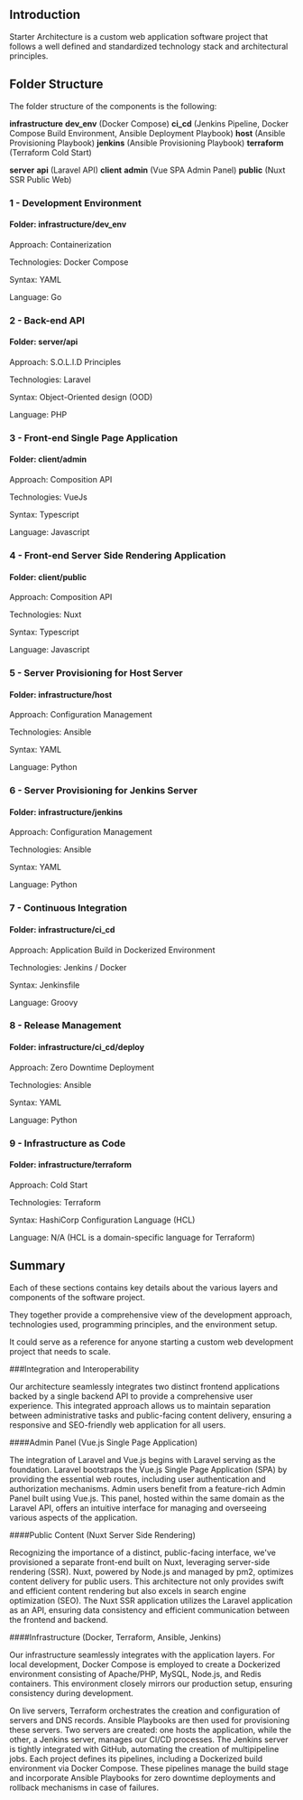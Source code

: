 ## Introduction
Starter Architecture is a custom web application software project that follows a well defined and standardized technology stack and architectural principles.

## Folder Structure

The folder structure of the components is the following:

**infrastructure**
 **dev_env** (Docker Compose)
 **ci_cd** (Jenkins Pipeline, Docker Compose Build Environment, Ansible Deployment Playbook)
 **host** (Ansible Provisioning Playbook)
 **jenkins** (Ansible Provisioning Playbook)
 **terraform** (Terraform Cold Start)

**server**
 **api** (Laravel API)
 **client**
  **admin** (Vue SPA Admin Panel)
  **public** (Nuxt SSR Public Web)


### 1 - Development Environment
#### Folder: infrastructure/dev_env

Approach: Containerization

Technologies: Docker Compose

Syntax: YAML

Language: Go


### 2 - Back-end API
#### Folder: server/api

Approach: S.O.L.I.D Principles

Technologies: Laravel

Syntax: Object-Oriented design (OOD)

Language: PHP


### 3 - Front-end Single Page Application
#### Folder: client/admin

Approach: Composition API

Technologies: VueJs

Syntax: Typescript

Language: Javascript

### 4 - Front-end Server Side Rendering Application
#### Folder: client/public

Approach: Composition API

Technologies: Nuxt

Syntax: Typescript

Language: Javascript

### 5 - Server Provisioning for Host Server
#### Folder: infrastructure/host

Approach: Configuration Management

Technologies: Ansible

Syntax: YAML

Language: Python 

### 6 - Server Provisioning for Jenkins Server
#### Folder: infrastructure/jenkins

Approach: Configuration Management

Technologies: Ansible

Syntax: YAML

Language: Python 

### 7 - Continuous Integration
#### Folder: infrastructure/ci_cd

Approach: Application Build in Dockerized Environment

Technologies: Jenkins / Docker

Syntax: Jenkinsfile

Language: Groovy

### 8 - Release Management
#### Folder: infrastructure/ci_cd/deploy

Approach: Zero Downtime Deployment

Technologies: Ansible

Syntax: YAML

Language: Python

### 9 - Infrastructure as Code
#### Folder: infrastructure/terraform

Approach: Cold Start

Technologies: Terraform

Syntax: HashiCorp Configuration Language (HCL)

Language: N/A (HCL is a domain-specific language for Terraform)

## Summary

Each of these sections contains key details about the various layers and components of the software project.

They together provide a comprehensive view of the development approach, technologies used, programming principles, and the environment setup.

It could serve as a reference for anyone starting a custom web development project that needs to scale.

###Integration and Interoperability

Our architecture seamlessly integrates two distinct frontend applications backed by a single backend API to provide a comprehensive user experience. This integrated approach allows us to maintain separation between administrative tasks and public-facing content delivery, ensuring a responsive and SEO-friendly web application for all users.

####Admin Panel (Vue.js Single Page Application)

The integration of Laravel and Vue.js begins with Laravel serving as the foundation. Laravel bootstraps the Vue.js Single Page Application (SPA) by providing the essential web routes, including user authentication and authorization mechanisms. Admin users benefit from a feature-rich Admin Panel built using Vue.js. This panel, hosted within the same domain as the Laravel API, offers an intuitive interface for managing and overseeing various aspects of the application.

####Public Content (Nuxt Server Side Rendering)

Recognizing the importance of a distinct, public-facing interface, we've provisioned a separate front-end built on Nuxt, leveraging server-side rendering (SSR). Nuxt, powered by Node.js and managed by pm2, optimizes content delivery for public users. This architecture not only provides swift and efficient content rendering but also excels in search engine optimization (SEO). The Nuxt SSR application utilizes the Laravel application as an API, ensuring data consistency and efficient communication between the frontend and backend.

####Infrastructure (Docker, Terraform, Ansible, Jenkins)

Our infrastructure seamlessly integrates with the application layers. For local development, Docker Compose is employed to create a Dockerized environment consisting of Apache/PHP, MySQL, Node.js, and Redis containers. This environment closely mirrors our production setup, ensuring consistency during development.

On live servers, Terraform orchestrates the creation and configuration of servers and DNS records. Ansible Playbooks are then used for provisioning these servers. Two servers are created: one hosts the application, while the other, a Jenkins server, manages our CI/CD processes. The Jenkins server is tightly integrated with GitHub, automating the creation of multipipeline jobs. Each project defines its pipelines, including a Dockerized build environment via Docker Compose. These pipelines manage the build stage and incorporate Ansible Playbooks for zero downtime deployments and rollback mechanisms in case of failures.
